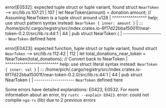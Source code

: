 error[E0532]: expected tuple struct or tuple variant, found struct `NearToken`
   --> src/lib.rs:107:21
    |
107 |                 let NearToken(amount) = donation.amount; // Assuming NearToken is a tuple struct around u128
    |                     ^^^^^^^^^^^^^^^^^ help: use struct pattern syntax instead: `NearToken { inner: amount }`
    |
   ::: /home/pich/.cargo/registry/src/index.crates.io-6f17d22bba15001f/near-token-0.2.0/src/lib.rs:44:1
    |
44  | pub struct NearToken {
    | -------------------- `NearToken` defined here

error[E0423]: expected function, tuple struct or tuple variant, found struct `NearToken`
   --> src/lib.rs:112:42
    |
112 |         let total_donations_near_token = NearToken(total_donations); // Convert back to NearToken
    |                                          ^^^^^^^^^^^^^^^^^^^^^^^^^^ help: use struct literal syntax instead: `NearToken { inner: val }`
    |
   ::: /home/pich/.cargo/registry/src/index.crates.io-6f17d22bba15001f/near-token-0.2.0/src/lib.rs:44:1
    |
44  | pub struct NearToken {
    | -------------------- `NearToken` defined here

Some errors have detailed explanations: E0423, E0532.
For more information about an error, try `rustc --explain E0423`.
error: could not compile `ngo-rs` (lib) due to 2 previous errors
